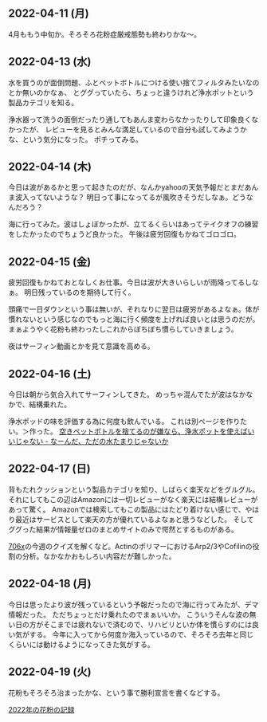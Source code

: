 ## 2022-04-11 (月)

4月ももう中旬か。そろそろ花粉症厳戒態勢も終わりかな〜。

## 2022-04-13 (水)

水を買うのが面倒問題、ふとペットボトルにつける使い捨てフィルタみたいなのとか無いのかなぁ、
とググっていたら、ちょっと違うけれど浄水ポットという製品カテゴリを知る。

浄水器って洗うの面倒だったり通してもあんま変わらなかったりして印象良くなかったが、
レビューを見るとみんな満足しているので自分も試してみようかな、という気分になった。
ポチってみる。

## 2022-04-14 (木)

今日は波があるかと思って起きたのだが、なんかyahooの天気予報だとまだあんま波入ってないような？
明日って事になってるが風吹きそうだしなぁ。どうなんだろう？

海に行ってみた。波はしょぼかったが、立てるくらいはあってテイクオフの練習をしたかったのでちょうど良かった。
午後は疲労回復もかねてゴロゴロ。

## 2022-04-15 (金)

疲労回復もかねておとなしくお仕事。今日は波が大きいらしいが雨降ってるしなぁ。
明日残っているのを期待して行く。

頭痛で一日ダウンという事は無いが、それなりに翌日は疲労があるよなぁ。体が慣れないという感じなのでもっと海に行く頻度を上げれば良いとは思うのだが。
まぁようやく花粉も終わったしこれからぼちぼち慣らしていきましょう。

夜はサーフィン動画とかを見て意識を高める。

## 2022-04-16 (土)

今日は朝から気合入れてサーフィンしてきた。
めっちゃ混んでたが波はなかなかで、結構乗れた。

浄水ポッドの味を評価する為に何度も飲んでいる。
これは別ページを作りたい。＞作った。 [空きペットボトルを捨てるのが嫌なら、浄水ポットを使えばいいじゃない - なーんだ、ただの水たまりじゃないか](https://karino2.github.io/2022/04/16/purify_pot.html)

## 2022-04-17 (日)

背もたれクッションという製品カテゴリを知り、しばらく楽天などをグルグル。
それにしてもこの辺はAmazonには一切レビューがなく楽天には結構レビューがあって驚く。
Amazonでは検索してもこの製品にはたどり着けない感じで、やはり最近はサービスとして楽天の方が優れているよなぁと思うなどした。
そしてググった結果が情報量ゼロのまとめサイトのみで愕然とするものがある。

[706x](706x.md)の今週のクイズを解くなど。ActinのポリマーにおけるArp2/3やCofilinの役割の分析。なかなかおもしろい内容だが難しかった。

## 2022-04-18 (月)

今日は思ったより波が残っているという予報だったので海に行ってみたが、デマ情報だった。
ただちょっとだけ乗れたのでまぁいいか。
こういうそんな波の無い日の方がそこまでは疲れないで済むので、リハビリといか体を慣らすのには良い気がする。
今年に入ってから何度か海入っているので、そろそろ去年と同じくらいには動けるようになってきた気がする。


## 2022-04-19 (火)

花粉もそろそろ治まったかな、という事で勝利宣言を書くなどする。

[2022年の花粉の記録](2022年の花粉の記録.md)

